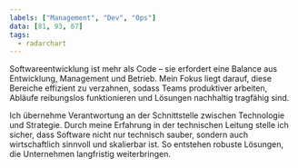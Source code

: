 ```yaml
---
labels: ["Management", "Dev", "Ops"]
data: [81, 93, 67]
tags:
  - radarchart
---
```


Softwareentwicklung ist mehr als Code – sie erfordert eine Balance aus Entwicklung, Management und Betrieb. Mein Fokus liegt darauf, diese Bereiche effizient zu verzahnen, sodass Teams produktiver arbeiten, Abläufe reibungslos funktionieren und Lösungen nachhaltig tragfähig sind.

Ich übernehme Verantwortung an der Schnittstelle zwischen Technologie und Strategie. Durch meine Erfahrung in der technischen Leitung stelle ich sicher, dass Software nicht nur technisch sauber, sondern auch wirtschaftlich sinnvoll und skalierbar ist. So entstehen robuste Lösungen, die Unternehmen langfristig weiterbringen.
